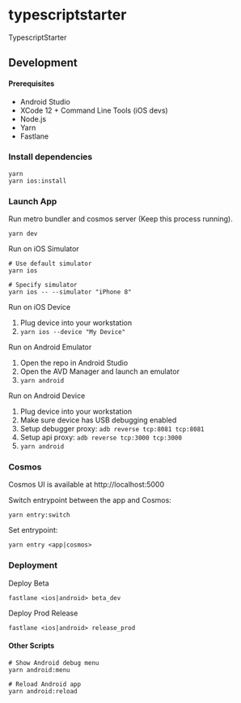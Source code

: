 # typescriptstarter
TypescriptStarter

## Development

#### Prerequisites
- Android Studio
- XCode 12 + Command Line Tools (iOS devs)
- Node.js
- Yarn
- Fastlane

### Install dependencies
```
yarn
yarn ios:install
```

### Launch App

Run metro bundler and cosmos server (Keep this process running).
```
yarn dev
```

Run on iOS Simulator
```
# Use default simulator
yarn ios

# Specify simulator
yarn ios -- --simulator "iPhone 8"
```

Run on iOS Device
1. Plug device into your workstation
2. `yarn ios --device "My Device"`

Run on Android Emulator
1. Open the repo in Android Studio
2. Open the AVD Manager and launch an emulator
3. `yarn android`

Run on Android Device
1. Plug device into your workstation
2. Make sure device has USB debugging enabled
3. Setup debugger proxy: `adb reverse tcp:8081 tcp:8081`
4. Setup api proxy: `adb reverse tcp:3000 tcp:3000`
5. `yarn android`

### Cosmos
Cosmos UI is available at http://localhost:5000

Switch entrypoint between the app and Cosmos:
```
yarn entry:switch
```
Set entrypoint:
```
yarn entry <app|cosmos>
```

### Deployment
Deploy Beta
```
fastlane <ios|android> beta_dev
```

Deploy Prod Release
```
fastlane <ios|android> release_prod
```

#### Other Scripts
```
# Show Android debug menu
yarn android:menu

# Reload Android app
yarn android:reload
```
